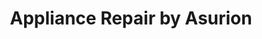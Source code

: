 ---
title: "Appliance Repair by Asurion"
url: /miami/appliance-repair-by-asurion/
shop: Haushaltsgeräte
---